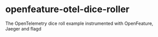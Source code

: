 # openfeature-otel-dice-roller
The OpenTelemetry dice roll example instrumented with OpenFeature, Jaeger and flagd
